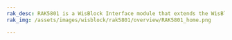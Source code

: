 ```yaml
---
rak_desc: RAK5801 is a WisBlock Interface module that extends the WisBlock system with a 4-20 mA current-to-voltage converter. It supports up to two 4-20mA interfaces and voltage supply for connected sensors.
rak_img: /assets/images/wisblock/rak5801/overview/RAK5801_home.png

---
```


<rk-redirect to="/Product-Categories/WisBlock/RAK5801/Overview/" />
